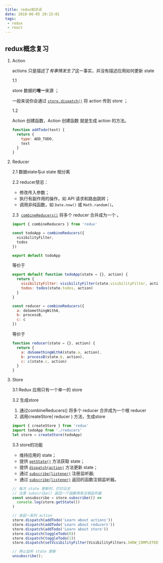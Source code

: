 ```yaml
---
title: redux知识点
date: 2018-06-05 20:15:01
tags: 
 - redux 
 - react
---
```

## redux概念复习

1. Action

   actions 只是描述了*有事情发生了*这一事实，并没有描述应用如何更新 state 

   1.1

   store 数据的**唯一**来源 ；

   一般来说你会通过 [`store.dispatch()`](https://cn.redux.js.org/docs/api/Store.html#dispatch) 将 action 传到 store ；

   1.2

   Action 创建函数，Action 创建函数 就是生成 action 的方法。

   ```js
   function addTodo(text) {
     return {
       type: ADD_TODO,
       text
     }
   }
   ```

2. Reducer

   2.1 数据state与ui state 相分离

   2.2 reducer禁忌：

   - 修改传入参数；
   - 执行有副作用的操作，如 API 请求和路由跳转；
   - 调用非纯函数，如 `Date.now()` 或 `Math.random()`。

   2.3  [`combineReducers()`](https://cn.redux.js.org/docs/api/combineReducers.html) 将多个 reducer 合并成为一个 。

   ```js
   import { combineReducers } from 'redux'
   
   const todoApp = combineReducers({
     visibilityFilter,
     todos
   })
   
   export default todoApp
   ```
   等价于
   ```js
   export default function todoApp(state = {}, action) {
     return {
       visibilityFilter: visibilityFilter(state.visibilityFilter, action),
       todos: todos(state.todos, action)
     }
   }
   ```

   ```js
   const reducer = combineReducers({
     a: doSomethingWithA,
     b: processB,
     c: c
   })
   ```
   等价于
   ```js
   function reducer(state = {}, action) {
     return {
       a: doSomethingWithA(state.a, action),
       b: processB(state.b, action),
       c: c(state.c, action)
     }
   }
   ```

   

3. Store

   3.1  Redux 应用只有一个单一的 store

   3.2 生成store

   1. 通过combineReducers() 将多个 reducer 合并成为一个根 reducer
   2. 调用createStore( reducer ) 方法，生成store

   ```js
   import { createStore } from 'redux'
   import todoApp from './reducers'
   let store = createStore(todoApp)
   ```

   3.3 store的功能

   - 维持应用的 state；
   - 提供 [`getState()`](https://cn.redux.js.org/docs/api/Store.html#getState) 方法获取 state；
   - 提供 [`dispatch(action)`](https://cn.redux.js.org/docs/api/Store.html#dispatch) 方法更新 state；
   - 通过 [`subscribe(listener)`](https://cn.redux.js.org/docs/api/Store.html#subscribe) 注册监听器;
   - 通过 [`subscribe(listener)`](https://cn.redux.js.org/docs/api/Store.html#subscribe) 返回的函数注销监听器。

   ```js
   // 每次 state 更新时，打印日志
   // 注意 subscribe() 返回一个函数用来注销监听器
   const unsubscribe = store.subscribe(() =>
     console.log(store.getState())
   )
   
   // 发起一系列 action
   store.dispatch(addTodo('Learn about actions'))
   store.dispatch(addTodo('Learn about reducers'))
   store.dispatch(addTodo('Learn about store'))
   store.dispatch(toggleTodo(0))
   store.dispatch(toggleTodo(1))
   store.dispatch(setVisibilityFilter(VisibilityFilters.SHOW_COMPLETED))
   
   // 停止监听 state 更新
   unsubscribe();
   ```

